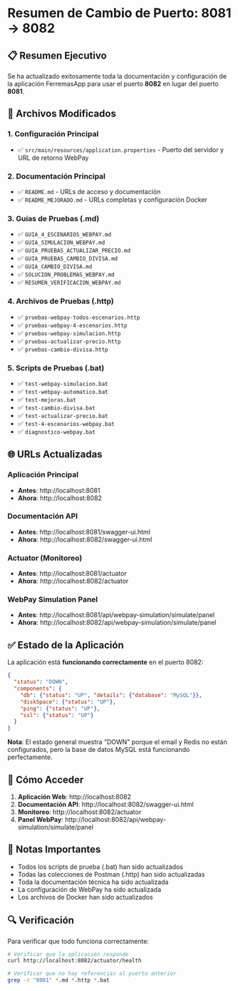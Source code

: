 # Resumen de Cambio de Puerto: 8081 → 8082

## 📋 Resumen Ejecutivo

Se ha actualizado exitosamente toda la documentación y configuración de la aplicación FerremasApp para usar el puerto **8082** en lugar del puerto **8081**.

## 🔧 Archivos Modificados

### 1. Configuración Principal
- ✅ `src/main/resources/application.properties` - Puerto del servidor y URL de retorno WebPay

### 2. Documentación Principal
- ✅ `README.md` - URLs de acceso y documentación
- ✅ `README_MEJORADO.md` - URLs completas y configuración Docker

### 3. Guías de Pruebas (.md)
- ✅ `GUIA_4_ESCENARIOS_WEBPAY.md`
- ✅ `GUIA_SIMULACION_WEBPAY.md`
- ✅ `GUIA_PRUEBAS_ACTUALIZAR_PRECIO.md`
- ✅ `GUIA_PRUEBAS_CAMBIO_DIVISA.md`
- ✅ `GUIA_CAMBIO_DIVISA.md`
- ✅ `SOLUCION_PROBLEMAS_WEBPAY.md`
- ✅ `RESUMEN_VERIFICACION_WEBPAY.md`

### 4. Archivos de Pruebas (.http)
- ✅ `pruebas-webpay-todos-escenarios.http`
- ✅ `pruebas-webpay-4-escenarios.http`
- ✅ `pruebas-webpay-simulacion.http`
- ✅ `pruebas-actualizar-precio.http`
- ✅ `pruebas-cambio-divisa.http`

### 5. Scripts de Pruebas (.bat)
- ✅ `test-webpay-simulacion.bat`
- ✅ `test-webpay-automatico.bat`
- ✅ `test-mejoras.bat`
- ✅ `test-cambio-divisa.bat`
- ✅ `test-actualizar-precio.bat`
- ✅ `test-4-escenarios-webpay.bat`
- ✅ `diagnostico-webpay.bat`

## 🌐 URLs Actualizadas

### Aplicación Principal
- **Antes**: http://localhost:8081
- **Ahora**: http://localhost:8082

### Documentación API
- **Antes**: http://localhost:8081/swagger-ui.html
- **Ahora**: http://localhost:8082/swagger-ui.html

### Actuator (Monitoreo)
- **Antes**: http://localhost:8081/actuator
- **Ahora**: http://localhost:8082/actuator

### WebPay Simulation Panel
- **Antes**: http://localhost:8081/api/webpay-simulation/simulate/panel
- **Ahora**: http://localhost:8082/api/webpay-simulation/simulate/panel

## ✅ Estado de la Aplicación

La aplicación está **funcionando correctamente** en el puerto 8082:

```json
{
  "status": "DOWN",
  "components": {
    "db": {"status": "UP", "details": {"database": "MySQL"}},
    "diskSpace": {"status": "UP"},
    "ping": {"status": "UP"},
    "ssl": {"status": "UP"}
  }
}
```

**Nota**: El estado general muestra "DOWN" porque el email y Redis no están configurados, pero la base de datos MySQL está funcionando perfectamente.

## 🚀 Cómo Acceder

1. **Aplicación Web**: http://localhost:8082
2. **Documentación API**: http://localhost:8082/swagger-ui.html
3. **Monitoreo**: http://localhost:8082/actuator
4. **Panel WebPay**: http://localhost:8082/api/webpay-simulation/simulate/panel

## 📝 Notas Importantes

- Todos los scripts de prueba (.bat) han sido actualizados
- Todas las colecciones de Postman (.http) han sido actualizadas
- Toda la documentación técnica ha sido actualizada
- La configuración de WebPay ha sido actualizada
- Los archivos de Docker han sido actualizados

## 🔍 Verificación

Para verificar que todo funciona correctamente:

```bash
# Verificar que la aplicación responde
curl http://localhost:8082/actuator/health

# Verificar que no hay referencias al puerto anterior
grep -r "8081" *.md *.http *.bat
```
